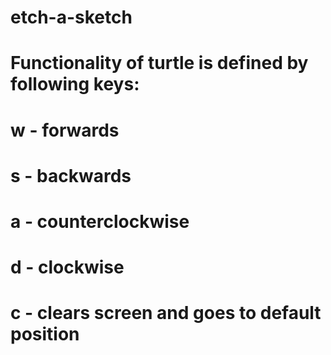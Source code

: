 # etch-a-sketch


# Functionality of turtle is defined by following keys:

# w - forwards
# s - backwards
# a - counterclockwise
# d - clockwise
# c - clears screen and goes to default position
